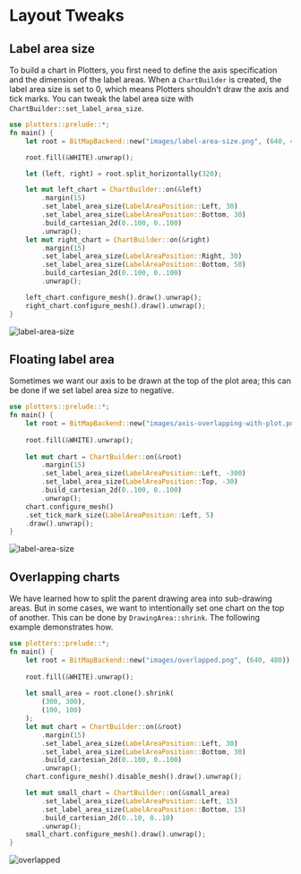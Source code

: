 # Layout Tweaks

## Label area size

To build a chart in Plotters, you first need to define the axis specification and the dimension of the label areas. When a `ChartBuilder` is created, the label area size is set to 0, which means Plotters shouldn't draw the axis and tick marks. You can tweak the label area size with `ChartBuilder::set_label_area_size`.

```rust
use plotters::prelude::*;
fn main() {
    let root = BitMapBackend::new("images/label-area-size.png", (640, 480)).into_drawing_area();

    root.fill(&WHITE).unwrap();

    let (left, right) = root.split_horizontally(320);

    let mut left_chart = ChartBuilder::on(&left)
        .margin(15)
        .set_label_area_size(LabelAreaPosition::Left, 30)
        .set_label_area_size(LabelAreaPosition::Bottom, 30)
        .build_cartesian_2d(0..100, 0..100)
        .unwrap();
    let mut right_chart = ChartBuilder::on(&right)
        .margin(15)
        .set_label_area_size(LabelAreaPosition::Right, 30)
        .set_label_area_size(LabelAreaPosition::Bottom, 50)
        .build_cartesian_2d(0..100, 0..100)
        .unwrap();

    left_chart.configure_mesh().draw().unwrap();
    right_chart.configure_mesh().draw().unwrap();
}
```
![label-area-size](../../images/label-area-size.png)

## Floating label area

Sometimes we want our axis to be drawn at the top of the plot area; this can be done if we set label area size to negative.

```rust
use plotters::prelude::*;
fn main() {
    let root = BitMapBackend::new("images/axis-overlapping-with-plot.png", (640, 480)).into_drawing_area();
    
    root.fill(&WHITE).unwrap();
    
    let mut chart = ChartBuilder::on(&root)
        .margin(15)
        .set_label_area_size(LabelAreaPosition::Left, -300)
        .set_label_area_size(LabelAreaPosition::Top, -30)
        .build_cartesian_2d(0..100, 0..100)
        .unwrap();
    chart.configure_mesh()
    .set_tick_mark_size(LabelAreaPosition::Left, 5)
    .draw().unwrap();
}
```
![label-area-size](../../images/axis-overlapping-with-plot.png)

## Overlapping charts

We have learned how to split the parent drawing area into sub-drawing areas. But in some cases, we want to intentionally set one chart on the top of another. This can be done by `DrawingArea::shrink`. The following example demonstrates how.

```rust
use plotters::prelude::*;
fn main() {
    let root = BitMapBackend::new("images/overlapped.png", (640, 480)).into_drawing_area();
    
    root.fill(&WHITE).unwrap();
    
    let small_area = root.clone().shrink(
        (300, 300),
        (100, 100)
    );
    let mut chart = ChartBuilder::on(&root)
        .margin(15)
        .set_label_area_size(LabelAreaPosition::Left, 30)
        .set_label_area_size(LabelAreaPosition::Bottom, 30)
        .build_cartesian_2d(0..100, 0..100)
        .unwrap();
    chart.configure_mesh().disable_mesh().draw().unwrap();

    let mut small_chart = ChartBuilder::on(&small_area)
        .set_label_area_size(LabelAreaPosition::Left, 15)
        .set_label_area_size(LabelAreaPosition::Bottom, 15)
        .build_cartesian_2d(0..10, 0..10)
        .unwrap();
    small_chart.configure_mesh().draw().unwrap();
}
```

![overlapped](../../images/overlapped.png)
